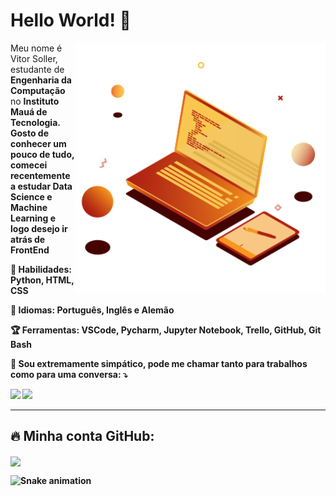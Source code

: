 <h1> Hello World! 🧡 </h1>

<a href="https://br.freepik.com/vetores/tecnologia">
         <img src="https://raw.githubusercontent.com/VgsStudio/VgsStudio/main/Pc.png" min-width="360px" max-width="360px" width="400px"           align="right" alt="Computador VgsStudio">
</a>

<p align="left"> 
  Meu nome é Vitor Soller, estudante de <strong> Engenharia da Computação </strong> no <strong> Instituto Mauá de Tecnologia<strong>. Gosto de conhecer um pouco de tudo, comecei recentemente a estudar <strong> Data Science e Machine Learning</strong> e logo desejo ir atrás de <strong> FrontEnd </strong>
</p>

<p align="left">
 🍂 Habilidades: <strong> Python, HTML, CSS </strong>
</p>

<p align="left">
  🦊 Idiomas: <strong> Português, Inglês e Alemão </strong>
</p>

<p align="left">
 🏆 Ferramentas: <strong>VSCode, Pycharm, Jupyter Notebook, Trello, GitHub, Git Bash</strong>
</p>

<p align="left">
  🌋 Sou extremamente simpático, pode me chamar tanto para trabalhos como para uma conversa: ⤵️
</p>

<p align="left">
  <a href="https://www.instagram.com/vgs_studio/" alt="Instagram">
  <img src="https://img.shields.io/badge/-Instagram-DF0174?style=for-the-badge&logo=instagram&logoColor=white&link=https://www.instagram.com/vgs_studio/"/></a>
  
  <a href="https://www.linkedin.com/in/vitor-soller/" alt="Linkedin">
  <img src="https://img.shields.io/badge/-Linkedin-0e76a8?style=for-the-badge&logo=Linkedin&logoColor=white&link=https://www.linkedin.com/in/vitor-soller" /></a>
</p> 
<hr>
<h2> 🔥 Minha conta GitHub: <br> </h2>
  <img align=center src="https://github-readme-stats.vercel.app/api?username=VgsStudio&show_icons=true&theme=great-gatsby">

         
  ![Snake animation](https://github.com/VgsStudio/VgsStudio/blob/output/github-contribution-grid-snake.svg)
         
<!--
**VgsStudio/VgsStudio** is a ✨ _special_ ✨ repository because its `README.md` (this file) appears on your GitHub profile.

Here are some ideas to get you started:

- 🔭 I’m currently working on ...
- 🌱 I’m currently learning ...
- 👯 I’m looking to collaborate on ...
- 🤔 I’m looking for help with ...
- 💬 Ask me about ...
- 📫 How to reach me: ...
- 😄 Pronouns: ...
- ⚡ Fun fact: ...
-->
